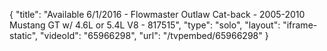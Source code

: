 {
    "title": "Available 6\/1\/2016 - Flowmaster Outlaw Cat-back - 2005-2010 Mustang GT w\/ 4.6L or 5.4L V8 - 817515",
    "type": "solo",
    "layout": "iframe-static",
    "videoId": "65966298",
    "url": "\/tvpembed\/65966298"
}